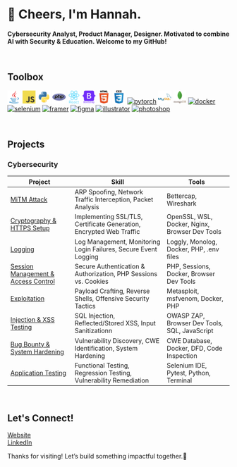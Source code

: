 # 👋 Cheers, I'm Hannah.

**Cybersecurity Analyst, Product Manager, Designer. Motivated to combine AI with Security & Education. Welcome to my GitHub!**

<br>

## Toolbox
<p>
  <a target="_blank" href="https://raw.githubusercontent.com/devicons/devicon/master/icons/java/java-original.svg" style="display: inline-block;"><img src="https://raw.githubusercontent.com/devicons/devicon/master/icons/java/java-original.svg" alt="java" width="30" height="30" /></a>
  <a target="_blank" href="https://raw.githubusercontent.com/devicons/devicon/master/icons/javascript/javascript-original.svg" style="display: inline-block;"><img src="https://raw.githubusercontent.com/devicons/devicon/master/icons/javascript/javascript-original.svg" alt="javascript" width="30" height="30" /></a>
  <a target="_blank" href="https://raw.githubusercontent.com/devicons/devicon/master/icons/python/python-original.svg" style="display: inline-block;"><img src="https://raw.githubusercontent.com/devicons/devicon/master/icons/python/python-original.svg" alt="python" width="30" height="30" /></a>
  <a target="_blank" href="https://raw.githubusercontent.com/devicons/devicon/master/icons/php/php-original.svg" style="display: inline-block;"><img src="https://raw.githubusercontent.com/devicons/devicon/master/icons/php/php-original.svg" alt="php" width="30" height="30" /></a>
  <a target="_blank" href="https://raw.githubusercontent.com/devicons/devicon/master/icons/react/react-original-wordmark.svg" style="display: inline-block;"><img src="https://raw.githubusercontent.com/devicons/devicon/master/icons/react/react-original-wordmark.svg" alt="react" width="30" height="30" /></a>
  <a target="_blank" href="https://raw.githubusercontent.com/devicons/devicon/master/icons/bootstrap/bootstrap-plain-wordmark.svg" style="display: inline-block;"><img src="https://raw.githubusercontent.com/devicons/devicon/master/icons/bootstrap/bootstrap-plain-wordmark.svg" alt="bootstrap" width="30" height="30" /></a>
  <a target="_blank" href="https://raw.githubusercontent.com/devicons/devicon/master/icons/html5/html5-original-wordmark.svg" style="display: inline-block;"><img src="https://raw.githubusercontent.com/devicons/devicon/master/icons/html5/html5-original-wordmark.svg" alt="html5" width="30" height="30" /></a>
  <a target="_blank" href="https://raw.githubusercontent.com/devicons/devicon/master/icons/css3/css3-original-wordmark.svg" style="display: inline-block;"><img src="https://raw.githubusercontent.com/devicons/devicon/master/icons/css3/css3-original-wordmark.svg" alt="css3" width="30" height="30" /></a>
  <a target="_blank" href="https://www.vectorlogo.zone/logos/pytorch/pytorch-icon.svg" style="display: inline-block;"><img src="https://www.vectorlogo.zone/logos/pytorch/pytorch-icon.svg" alt="pytorch" width="30" height="30" /></a>
  <a target="_blank" href="https://raw.githubusercontent.com/devicons/devicon/master/icons/mysql/mysql-original-wordmark.svg" style="display: inline-block;"><img src="https://raw.githubusercontent.com/devicons/devicon/master/icons/mysql/mysql-original-wordmark.svg" alt="mysql" width="30" height="30" /></a>
  <a target="_blank" href="https://raw.githubusercontent.com/devicons/devicon/master/icons/mongodb/mongodb-original-wordmark.svg" style="display: inline-block;"><img src="https://raw.githubusercontent.com/devicons/devicon/master/icons/mongodb/mongodb-original-wordmark.svg" alt="mongodb" width="30" height="30" /></a>
  <a target="_blank" href="https://www.netdata.cloud/img/docker.svg" style="display: inline-block;"><img src="https://www.netdata.cloud/img/docker.svg" alt="docker" width="30" height="30" /></a>
  <a target="_blank" href="https://raw.githubusercontent.com/detain/svg-logos/780f25886640cef088af994181646db2f6b1a3f8/svg/selenium-logo.svg" style="display: inline-block;"><img src="https://raw.githubusercontent.com/detain/svg-logos/780f25886640cef088af994181646db2f6b1a3f8/svg/selenium-logo.svg" alt="selenium" width="30" height="30" /></a>
  <a target="_blank" href="https://www.vectorlogo.zone/logos/framer/framer-icon.svg" style="display: inline-block;"><img src="https://www.vectorlogo.zone/logos/framer/framer-icon.svg" alt="framer" width="30" height="30" /></a>
  <a target="_blank" href="https://www.vectorlogo.zone/logos/figma/figma-icon.svg" style="display: inline-block;"><img src="https://www.vectorlogo.zone/logos/figma/figma-icon.svg" alt="figma" width="30" height="30" /></a>
  <a target="_blank" href="https://upload.wikimedia.org/wikipedia/commons/f/fb/Adobe_Illustrator_CC_icon.svg" style="display: inline-block;"><img src="https://upload.wikimedia.org/wikipedia/commons/f/fb/Adobe_Illustrator_CC_icon.svg" alt="illustrator" width="30" height="30" /></a>
  <a target="_blank" href="https://www.adobe.com/content/dam/acom/one-console/icons_rebrand/ps_appicon.svg" style="display: inline-block;"><img src="https://www.adobe.com/content/dam/acom/one-console/icons_rebrand/ps_appicon.svg" alt="photoshop" width="30" height="30" /></a>
</p>

<br>

## Projects  
### Cybersecurity

| Project                         | Skill                        | Tools                   |
|---------------------------------|------------------------------|-------------------------|
| [MiTM Attack](https://github.com/hyi14/2025-Cybersecurity-Projects/blob/W2-MiTM/README.md)                  | ARP Spoofing, Network Traffic Interception, Packet Analysis                | Bettercap, Wireshark |
| [Cryptography & HTTPS Setup](https://github.com/hyi14/2025-Cybersecurity-Projects/blob/W3-Encryption/README.md)   | Implementing SSL/TLS, Certificate Generation, Encrypted Web Traffic | OpenSSL, WSL, Docker, Nginx, Browser Dev Tools |
| [Logging](https://github.com/hyi14/2025-Cybersecurity-Projects/blob/W4-Logging/README.md)                  | 	Log Management, Monitoring Login Failures, Secure Event Logging                | Loggly, Monolog, Docker, PHP, .env files |
| [Session Management & Access Control](https://github.com/hyi14/2025-Cybersecurity-Projects/blob/W5-Access-Control/README.md)                  | Secure Authentication & Authorization, PHP Sessions vs. Cookies      | PHP, Sessions, Docker, Browser Dev Tools |
| [Exploitation](https://github.com/hyi14/2025-Cybersecurity-Projects/blob/W6-Offensive/README.md)                       | Payload Crafting, Reverse Shells, Offensive Security Tactics  | Metasploit, msfvenom, Docker, PHP |
| [Injection & XSS Testing](https://github.com/hyi14/2025-Cybersecurity-Projects/blob/W7-Application-Security/README.md)                       | SQL Injection, Reflected/Stored XSS, Input Sanitizationn  | OWASP ZAP, Browser Dev Tools, SQL, JavaScript |
| [Bug Bounty & System Hardening](https://github.com/hyi14/2025-Cybersecurity-Projects/blob/W8-Bug-Bounty/README.md)                       | Vulnerability Discovery, CWE Identification, System Hardening  | CWE Database, Docker, DFD, Code Inspection |
| [Application Testing](https://github.com/hyi14/2025-Cybersecurity-Projects/blob/W9-Testing/README.md)                       | Functional Testing, Regression Testing, Vulnerability Remediation  | Selenium IDE, Pytest, Python, Terminal |

<br>

## Let's Connect!
[Website](#)
<br>
[LinkedIn](https://www.linkedin.com/in/hhyi/)


Thanks for visiting! Let’s build something impactful together.🫧
